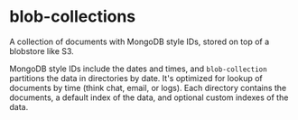 # blob-collections

A collection of documents with MongoDB style IDs, stored on top of a
blobstore like S3.

MongoDB style IDs include the dates and times, and `blob-collection`
partitions the data in directories by date. It's optimized for lookup
of documents by time (think chat, email, or logs). Each directory
contains the documents, a default index of the data, and optional
custom indexes of the data.

